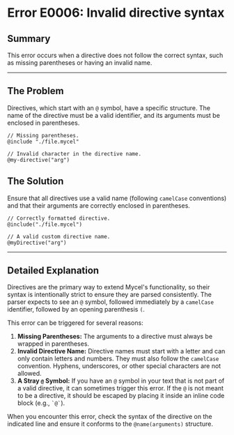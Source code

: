 # Error E0006: Invalid directive syntax

## Summary

This error occurs when a directive does not follow the correct syntax, such as missing parentheses or having an invalid name.

---

## The Problem

Directives, which start with an `@` symbol, have a specific structure. The name of the directive must be a valid identifier, and its arguments must be enclosed in parentheses.

```mycel
// Missing parentheses.
@include "./file.mycel"

// Invalid character in the directive name.
@my-directive("arg")
```

## The Solution

Ensure that all directives use a valid name (following `camelCase` conventions) and that their arguments are correctly enclosed in parentheses.

```mycel
// Correctly formatted directive.
@include("./file.mycel")

// A valid custom directive name.
@myDirective("arg")
```

---

## Detailed Explanation

Directives are the primary way to extend Mycel's functionality, so their syntax is intentionally strict to ensure they are parsed consistently. The parser expects to see an `@` symbol, followed immediately by a `camelCase` identifier, followed by an opening parenthesis `(`.

This error can be triggered for several reasons:

1.  **Missing Parentheses:** The arguments to a directive must always be wrapped in parentheses.
2.  **Invalid Directive Name:** Directive names must start with a letter and can only contain letters and numbers. They must also follow the `camelCase` convention. Hyphens, underscores, or other special characters are not allowed.
3.  **A Stray `@` Symbol:** If you have an `@` symbol in your text that is not part of a valid directive, it can sometimes trigger this error. If the `@` is not meant to be a directive, it should be escaped by placing it inside an inline code block (e.g., `` `@` ``).

When you encounter this error, check the syntax of the directive on the indicated line and ensure it conforms to the ` @name(arguments) ` structure.
